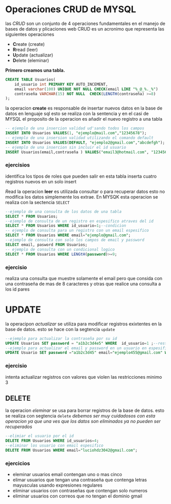 # Operaciones CRUD de MYSQL
las *CRUD* son un conjunto de 4 operaciones fundamentales en el manejo de bases de datos y plicaciones web CRUD es un acronimo que representa las siguientes operaciones
- **C**reate (create)
- **R**read (leer)
- **U**pdate (actualizar)
- **D**elete (eleminar)

**Primero creamos una tabla.**
```sql
CREATE TABLE Usuarios(
    id_usuario int PRIMARY KEY AUTO_INCEMENT,
    email varchar(100) UNIQUE NOT NULL CHECK(email LIKE "%_@_%._%")
    contraseña VARCHAR(15) NOT NULL  CHECK(LENGTH(contraseña) >=8)
);
```
la operacion **create** es responsable de insertar nuevos datos en la base de datos en lenguaje sql esto se realiza con la sentencia y en el casi de MYSQL el proposito de la operacion es añadir el nuevo registro a una tabla 

```sql
-- ejemplo de una insercion validad ud'sando todos los campos 
INSERT INTO Usuarios VALUES(1, "ejemplo@mail.com","12345678");
-- ejemplo de una insersion validad utilizando el comando default
INSERT INTO Usuarios VALUES(DEFAULT, "ejemplo2@gmail.com","abcdefgh");
-- ejemplo de una insercion sin incluir el id usuario
INSERT Usuarios(email,contraseña ) VALUES("email3@hotmail.com", "12345678");
```
### ejercisios
identifica los tipos de roles que pueden salir en esta tabla 
inserta cuatro registros nuevos en un solo insert 

*R*ead 
la operacion **leer** es utilizada consultar o para recuperar datos esto no modifica los datos simplemente los extrae. En MYSQK esta operacion se realiza con la sectencia ```SELECT```
```sql
--ejemplo de una consulta de los datos de una tabla 
SELECT * FROM Usuarios;
--ejemplo de consulta de un registro en espesifico atraves del id
SELECT * FROM Usuarios WHERE id_usuario=1;--condicion
-- ejemplo de consulta para un registro con un email espesifico
SELECT * FROM Usuarios WHERE email="ejemplo@gmail.com";
--ejemplo de consulta con solo los campos de email y password
SELECT email, pasword FROM Usuarios;
-- ejemplo de consulta con un condicional logico 
SELECT * FROM Usuarios WHERE LENGtH(password)>=9;
```
### ejercisio
realiza una consulta que muestre solamente el email pero que consida con una contraseña de mas de 8 caracteres y otras que realice una consulta a los id pares

# UPDATE
la operacipon *actualizar* se utiliza para modificar registros exixtentes en la base de datos. esto se hace con la segtencia ```update```
```sql
--ejemplo para actualizar la contraseña por su id
UPDATE Usuarios SET password = "a1b2c3d4e5" WHERE  id_usuario=1 ;--restriccion/condiccion
--ejemplo para actualizar el email y password en un usuario en espesifico 
UPDATE Usuario SET password ="a1b2c3d45" email="ejemplo455@gmail.com" WHERE id_usuario= 1;
```
### ejercisio 
intenta actualizar registros con valores que violen las restricciones minimo 3

## DELETE 
la operacion *eleminar* se usa para borrar registros de la base de datos. esto se realiza con segtencia ```delete```
*debemos ser muy cuidadosos con esta operacion ya que una ves que los datos son eliminados ya no pueden ser recuperados*
 ```sql
 --elimiar el usuario por el id
DELETE FROM Usuarios WHERE id_usuarios=4;
--eliminar los usuario con email espesifico 
DELETE FROM Usuarios WHERE email="luciohdz3042@gmail.com";
 ```
### ejercicios
* eleminar usuarios email contengan uno o mas cinco
* elimar usuarios que tengan una contraseña que contenga letras  mayusculas usando expresiones regulares 
* eliminar usuarios con contraseñas que contengan solo numeros 
* eliminar usuarios con correos que no tengan el dominio gmail
